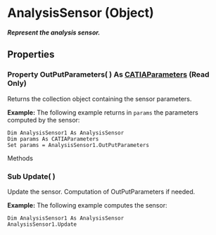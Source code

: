 # AnalysisSensor (Object)

**_Represent the analysis sensor._**

## Properties

### Property **OutPutParameters**( ) As [CATIAParameters](../KnowledgeInterfaces/interface_Parameters_22342.md) (Read Only)

Returns the collection object containing the sensor parameters.

**Example:**     The following example returns in `params` the parameters computed by the sensor:

```VBScript
Dim AnalysisSensor1 As AnalysisSensor
Dim params As CATIAParameters
Set params = AnalysisSensor1.OutPutParameters

```

Methods

### Sub **Update**( )

Update the sensor. Computation of OutPutParameters if needed.

**Example:**     The following example computes the sensor:

```VBScript
Dim AnalysisSensor1 As AnalysisSensor
AnalysisSensor1.Update

```